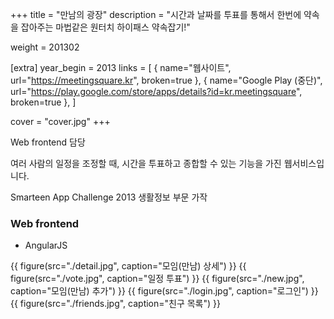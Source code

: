 +++
title = "만남의 광장"
description = "시간과 날짜를 투표를 통해서 한번에 약속을 잡아주는 마법같은 원터치 하이패스 약속잡기!"

weight = 201302

[extra]
year_begin = 2013
links = [
    { name="웹사이트", url="https://meetingsquare.kr", broken=true },
    { name="Google Play (중단)", url="https://play.google.com/store/apps/details?id=kr.meetingsquare", broken=true },
]

cover = "cover.jpg"
+++

Web frontend 담당

여러 사람의 일정을 조정할 때, 시간을 투표하고 종합할 수 있는 기능을 가진 웹서비스입니다.

Smarteen App Challenge 2013 생활정보 부문 가작

### Web frontend

- AngularJS

{{ figure(src="./detail.jpg", caption="모임(만남) 상세") }}
{{ figure(src="./vote.jpg", caption="일정 투표") }}
{{ figure(src="./new.jpg", caption="모임(만남) 추가") }}
{{ figure(src="./login.jpg", caption="로그인") }}
{{ figure(src="./friends.jpg", caption="친구 목록") }}
